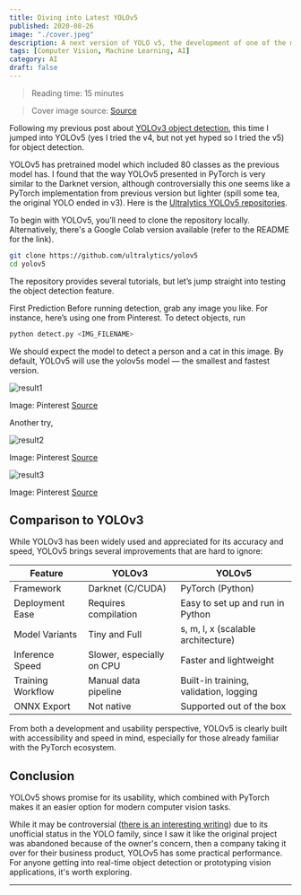 ```yaml
---
title: Diving into Latest YOLOv5
published: 2020-08-26
image: "./cover.jpeg"
description: A next version of YOLO v5, the development of one of the most popular object detection models in the computer vision community
tags: [Computer Vision, Machine Learning, AI]
category: AI
draft: false
---
```


> Reading time: 15 minutes

> Cover image source: [Source](https://www.pixiv.net/en/artworks/130934677)


Following my previous post about [YOLOv3 object detection](https://flatcurvature.github.io/posts/how-im-into-object-detectionmd/), this time I jumped into YOLOv5 (yes I tried the v4, but not yet hyped so I tried the v5) for object detection.

YOLOv5 has pretrained model which included 80 classes as the previous model has. I found that the way YOLOv5 presented in PyTorch is very similar to the Darknet version, although controversially this one seems like a PyTorch implementation from previous version but lighter (spill some tea, the original YOLO ended in v3). Here is the [Ultralytics YOLOv5 repositories](https://github.com/ultralytics/yolov5?source=post_page-----6a3fc33d4931---------------------------------------).

To begin with YOLOv5, you’ll need to clone the repository locally. Alternatively, there's a Google Colab version available (refer to the README for the link).

```bash
git clone https://github.com/ultralytics/yolov5
cd yolov5
```

The repository provides several tutorials, but let’s jump straight into testing the object detection feature.

First Prediction
Before running detection, grab any image you like. For instance, here’s using one from Pinterest. To detect objects, run

```bash
python detect.py <IMG_FILENAME>
```



We should expect the model to detect a person and a cat in this image. By default, YOLOv5 will use the yolov5s model — the smallest and fastest version.

![result1](https://miro.medium.com/v2/resize:fit:926/format:webp/1*Pf94N1hyDmunrOw_NEhhTw.jpeg)

Image: Pinterest [Source](pinterest.com/pin/765049055437540826/?nic_v2=1a7nczwII)

Another try, 

![result2](https://miro.medium.com/v2/resize:fit:960/format:webp/1*rTg-qEPg7GtR6y67Axk6iA.jpeg)

Image: Pinterest [Source](pinterest.com/pin/765049055437540826/?nic_v2=1a7nczwII)

![result3](https://miro.medium.com/v2/resize:fit:1128/format:webp/1*3rFhbenYzhZ-pKiYtw9SQQ.jpeg)

Image: Pinterest [Source](https://id.pinterest.com/pin/62276407332452555/?nic_v2=1a7nczwII)

## Comparison to YOLOv3

While YOLOv3 has been widely used and appreciated for its accuracy and speed, YOLOv5 brings several improvements that are hard to ignore:

| Feature            | YOLOv3                           | YOLOv5                            |
|--------------------|----------------------------------|-----------------------------------|
| Framework          | Darknet (C/CUDA)                 | PyTorch (Python)                  |
| Deployment Ease    | Requires compilation             | Easy to set up and run in Python |
| Model Variants     | Tiny and Full                    | s, m, l, x (scalable architecture) |
| Inference Speed    | Slower, especially on CPU        | Faster and lightweight           |
| Training Workflow  | Manual data pipeline             | Built-in training, validation, logging |
| ONNX Export        | Not native                       | Supported out of the box         |

From both a development and usability perspective, YOLOv5 is clearly built with accessibility and speed in mind, especially for those already familiar with the PyTorch ecosystem.

## Conclusion

YOLOv5 shows promise for its usability, which combined with PyTorch makes it an easier option for modern computer vision tasks.

While it may be controversial ([there is an interesting writing](https://medium.com/augmented-startups/yolov5-controversy-is-yolov5-real-20e048bebb08)) due to its unofficial status in the YOLO family, since I saw it like the original project was abandoned because of the owner's concern, then a company taking it over for their business product, YOLOv5 has some practical performance. For anyone getting into real-time object detection or prototyping vision applications, it's worth exploring.

---
